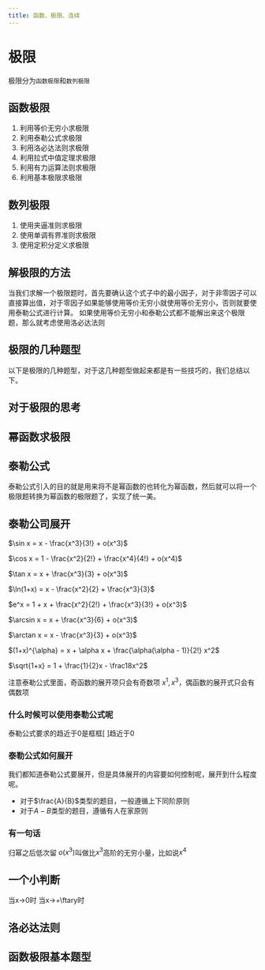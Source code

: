 ```yaml
---
title: 函数、极限、连续
---
```

# 极限
极限分为`函数极限`和`数列极限`

## 函数极限
1. 利用等价无穷小求极限
2. 利用泰勒公式求极限
3. 利用洛必达法则求极限
4. 利用拉式中值定理求极限
5. 利用有力运算法则求极限
6. 利用基本极限求极限

## 数列极限
1. 使用夹逼准则求极限
2. 使用单调有界准则求极限
3. 使用定积分定义求极限


## 解极限的方法
当我们求解一个极限题时，首先要确认这个式子中的最小因子，对于非零因子可以直接算出值，对于零因子如果能够使用等价无穷小就使用等价无穷小，否则就要使用泰勒公式进行计算。
如果使用等价无穷小和泰勒公式都不能解出来这个极限题，那么就考虑使用洛必达法则



## 极限的几种题型
以下是极限的几种题型，对于这几种题型做起来都是有一些技巧的，我们总结以下。


## 对于极限的思考


## 幂函数求极限


## 泰勒公式
泰勒公式引入的目的就是用来将不是幂函数的也转化为幂函数，然后就可以将一个极限题转换为幂函数的极限题了，实现了统一美。

## 泰勒公司展开

$\sin x = x - \frac{x^3}{3!} + o(x^3)$

$\cos x = 1 - \frac{x^2}{2!} + \frac{x^4}{4!} + o(x^4)$

$\tan x = x + \frac{x^3}{3} + o(x^3)$

$\ln(1+x) = x - \frac{x^2}{2} + \frac{x^3}{3}$

$e^x = 1 + x + \frac{x^2}{2!} + \frac{x^3}{3!} + o(x^3)$

$\arcsin x = x + \frac{x^3}{6} + o(x^3)$

$\arctan x = x - \frac{x^3}{3} + o(x^3)$

$(1+x)^{\alpha} = x + \alpha x + \frac{\alpha(\alpha - 1)}{2!} x^2$

$\sqrt{1+x} = 1 + \frac{1}{2}x - \frac18x^2$

注意泰勒公式里面，奇函数的展开项只会有奇数项 $x^1, x^3$，偶函数的展开式只会有偶数项

### 什么时候可以使用泰勒公式呢

泰勒公式要求的趋近于0是框框[ ]趋近于0

### 泰勒公式如何展开
我们都知道泰勒公式要展开，但是具体展开的内容要如何控制呢，展开到什么程度呢。

* 对于$\frac{A}{B}$类型的题目，一般遵循上下同阶原则 
* 对于$A-B$类型的题目，遵循有人在家原则

### 有一句话
归幂之后低次留
$o(x^3)$叫做比$x^3$高阶的无穷小量，比如说$x^4$

## 一个小判断
当x->0时
当x->+\ftary时

## 洛必达法则


## 函数极限基本题型
